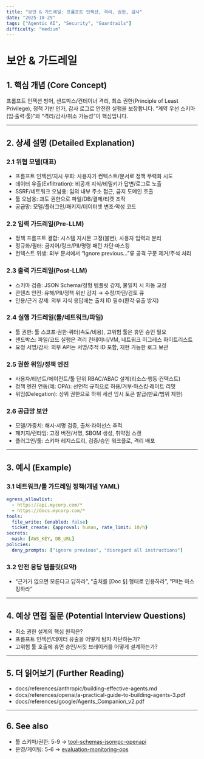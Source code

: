 ```yaml
---
title: "보안 & 가드레일: 프롬프트 인젝션, 격리, 권한, 감사"
date: "2025-10-29"
tags: ["Agentic AI", "Security", "Guardrails"]
difficulty: "medium"
---
```


# 보안 & 가드레일

## 1. 핵심 개념 (Core Concept)

프롬프트 인젝션 방어, 샌드박스/컨테이너 격리, 최소 권한(Principle of Least Privilege), 정책 기반 인가, 감사 로그로 안전한 실행을 보장합니다. “계약 우선 스키마(입·출력·툴)”와 “격리/감사/취소 가능성”이 핵심입니다.

---

## 2. 상세 설명 (Detailed Explanation)

### 2.1 위협 모델(대표)
- 프롬프트 인젝션/지시 우회: 사용자가 컨텍스트/문서로 정책 무력화 시도
- 데이터 유출(Exfiltration): 비공개 지식/비밀키가 답변/로그로 노출
- SSRF/네트워크 오남용: 임의 내부 주소 접근, 금지 도메인 호출
- 툴 오남용: 과도 권한으로 파일/DB/결제/티켓 조작
- 공급망: 모델/플러그인/패키지/데이터셋 변조·악성 코드

### 2.2 입력 가드레일(Pre-LLM)
- 정책 프롬프트 결합: 시스템 지시문 고정(불변), 사용자 입력과 분리
- 정규화/필터: 금지어/링크/PII/명령 패턴 차단·마스킹
- 컨텍스트 위생: 외부 문서에서 “Ignore previous…”류 공격 구문 제거/주석 처리

### 2.3 출력 가드레일(Post-LLM)
- 스키마 검증: JSON Schema/정형 템플릿 강제, 불일치 시 자동 교정
- 콘텐츠 안전: 유해/PII/정책 위반 감지 → 수정/차단/검토 큐
- 인용/근거 강제: 외부 지식 응답에는 출처 ID 필수(환각·유출 방지)

### 2.4 실행 가드레일(툴/네트워크/파일)
- 툴 권한: 툴 스코프·권한·쿼터(속도/비용), 고위험 툴은 휴먼 승인 필요
- 샌드박스: 파일/코드 실행은 격리 컨테이너/VM, 네트워크 이그레스 화이트리스트
- 요청 서명/감사: 외부 API는 서명/추적 ID 포함, 재현 가능한 로그 보관

### 2.5 권한 위임/정책 엔진
- 사용자/테넌트/에이전트/툴 단위 RBAC/ABAC 설계(리소스·행동·컨텍스트)
- 정책 엔진 연동(예: OPA): 선언적 규칙으로 허용/거부·마스킹·레이트 리밋
- 위임(Delegation): 상위 권한으로 하위 세션 임시 토큰 발급(만료/범위 제한)

### 2.6 공급망 보안
- 모델/가중치: 해시·서명 검증, 출처·라이선스 추적
- 패키지/런타임: 고정 버전/서명, SBOM 생성, 취약점 스캔
- 플러그인/툴: 스키마 레지스트리, 검증/승인 워크플로, 격리 배포

---

## 3. 예시 (Example)

### 3.1 네트워크/툴 가드레일 정책(개념 YAML)
```yaml
egress_allowlist:
  - https://api.mycorp.com/*
  - https://docs.mycorp.com/*
tools:
  file_write: {enabled: false}
  ticket_create: {approval: human, rate_limit: 10/h}
secrets:
  mask: [AWS_KEY, DB_URL]
policies:
  deny_prompts: ["ignore previous", "disregard all instructions"]
```

### 3.2 안전 응답 템플릿(요약)
- “근거가 없으면 모른다고 답하라”, “출처를 [Doc §] 형태로 인용하라”, “PII는 마스킹하라”

---

## 4. 예상 면접 질문 (Potential Interview Questions)

- 최소 권한 설계의 핵심 원칙은?
- 프롬프트 인젝션/데이터 유출을 어떻게 탐지·차단하는가?
- 고위험 툴 호출에 휴먼 승인/서킷 브레이커를 어떻게 설계하는가?

---

## 5. 더 읽어보기 (Further Reading)

- docs/references/anthropic/building-effective-agents.md
- docs/references/openai/a-practical-guide-to-building-agents-3.pdf
- docs/references/google/Agents_Companion_v2.pdf

---

## 6. See also

- 툴 스키마/권한: 5-9 → [tool-schemas-jsonrpc-openapi](./tool-schemas-jsonrpc-openapi.md)
- 운영/게이팅: 5-6 → [evaluation-monitoring-ops](../5-6-agentops-운영-and-자동화/evaluation-monitoring-ops.md)
